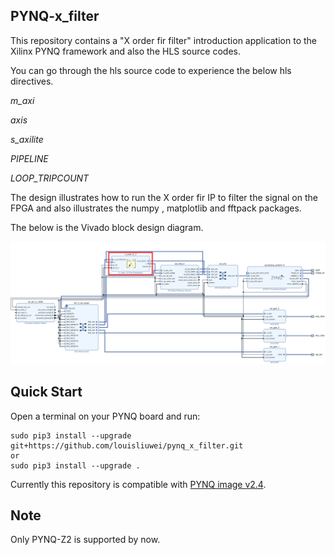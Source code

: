 ## PYNQ-x_filter

This repository contains a "X order fir filter" introduction application to the Xilinx PYNQ framework and also the HLS source codes. 

You can go through the hls source code to experience the below hls directives.

*m_axi*

*axis*

*s_axilite*

*PIPELINE*

*LOOP_TRIPCOUNT*

The design illustrates how to run the X order fir IP to filter the signal on the FPGA and also illustrates the numpy , matplotlib and fftpack packages. 

The below is the Vivado block design diagram.


![](./images/x-order_filter.PNG)





## Quick Start

Open a terminal on your PYNQ board and run:

```
sudo pip3 install --upgrade git+https://github.com/louisliuwei/pynq_x_filter.git
or
sudo pip3 install --upgrade .
```

Currently this repository is compatible with [PYNQ image v2.4](http://www.pynq.io/board).



## Note

Only PYNQ-Z2 is supported by now.
